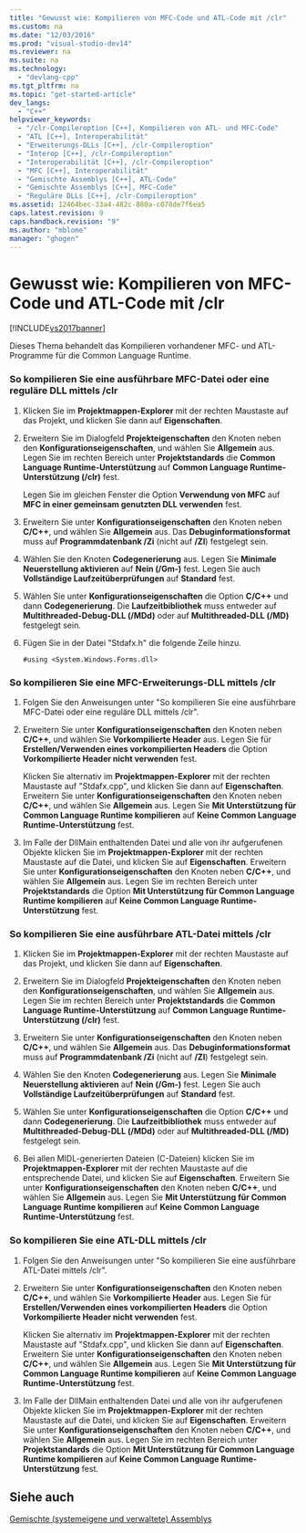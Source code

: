 ```yaml
---
title: "Gewusst wie: Kompilieren von MFC-Code und ATL-Code mit /clr"
ms.custom: na
ms.date: "12/03/2016"
ms.prod: "visual-studio-dev14"
ms.reviewer: na
ms.suite: na
ms.technology: 
  - "devlang-cpp"
ms.tgt_pltfrm: na
ms.topic: "get-started-article"
dev_langs: 
  - "C++"
helpviewer_keywords: 
  - "/clr-Compileroption [C++], Kompilieren von ATL- und MFC-Code"
  - "ATL [C++], Interoperabilität"
  - "Erweiterungs-DLLs [C++], /clr-Compileroption"
  - "Interop [C++], /clr-Compileroption"
  - "Interoperabilität [C++], /clr-Compileroption"
  - "MFC [C++], Interoperabilität"
  - "Gemischte Assemblys [C++], ATL-Code"
  - "Gemischte Assemblys [C++], MFC-Code"
  - "Reguläre DLLs [C++], /clr-Compileroption"
ms.assetid: 12464bec-33a4-482c-880a-c078de7f6ea5
caps.latest.revision: 9
caps.handback.revision: "9"
ms.author: "mblome"
manager: "ghogen"
---
```

# Gewusst wie: Kompilieren von MFC-Code und ATL-Code mit /clr
[!INCLUDE[vs2017banner](../assembler/inline/includes/vs2017banner.md)]

Dieses Thema behandelt das Kompilieren vorhandener MFC\- und ATL\-Programme für die Common Language Runtime.  
  
### So kompilieren Sie eine ausführbare MFC\-Datei oder eine reguläre DLL mittels \/clr  
  
1.  Klicken Sie im **Projektmappen\-Explorer** mit der rechten Maustaste auf das Projekt, und klicken Sie dann auf **Eigenschaften**.  
  
2.  Erweitern Sie im Dialogfeld **Projekteigenschaften** den Knoten neben den **Konfigurationseigenschaften**, und wählen Sie **Allgemein** aus.  Legen Sie im rechten Bereich unter **Projektstandards** die **Common Language Runtime\-Unterstützung** auf **Common Language Runtime\-Unterstützung \(\/clr\)** fest.  
  
     Legen Sie im gleichen Fenster die Option **Verwendung von MFC** auf **MFC in einer gemeinsam genutzten DLL verwenden** fest.  
  
3.  Erweitern Sie unter **Konfigurationseigenschaften** den Knoten neben **C\/C\+\+**, und wählen Sie **Allgemein** aus.  Das **Debuginformationsformat** muss auf **Programmdatenbank \/Zi** \(nicht auf **\/ZI**\) festgelegt sein.  
  
4.  Wählen Sie den Knoten **Codegenerierung** aus.  Legen Sie **Minimale Neuerstellung aktivieren** auf **Nein \(\/Gm\-\)** fest.  Legen Sie auch **Vollständige Laufzeitüberprüfungen** auf **Standard** fest.  
  
5.  Wählen Sie unter **Konfigurationseigenschaften** die Option **C\/C\+\+** und dann **Codegenerierung**.  Die **Laufzeitbibliothek** muss entweder auf **Multithreaded\-Debug\-DLL \(\/MDd\)** oder auf **Multithreaded\-DLL \(\/MD\)** festgelegt sein.  
  
6.  Fügen Sie in der Datei "Stdafx.h" die folgende Zeile hinzu.  
  
    ```  
    #using <System.Windows.Forms.dll>  
    ```  
  
### So kompilieren Sie eine MFC\-Erweiterungs\-DLL mittels \/clr  
  
1.  Folgen Sie den Anweisungen unter "So kompilieren Sie eine ausführbare MFC\-Datei oder eine reguläre DLL mittels \/clr".  
  
2.  Erweitern Sie unter **Konfigurationseigenschaften** den Knoten neben **C\/C\+\+**, und wählen Sie **Vorkompilierte Header** aus.  Legen Sie für **Erstellen\/Verwenden eines vorkompilierten Headers** die Option **Vorkompilierte Header nicht verwenden** fest.  
  
     Klicken Sie alternativ im **Projektmappen\-Explorer** mit der rechten Maustaste auf "Stdafx.cpp", und klicken Sie dann auf **Eigenschaften**.  Erweitern Sie unter **Konfigurationseigenschaften** den Knoten neben **C\/C\+\+**, und wählen Sie **Allgemein** aus.  Legen Sie **Mit Unterstützung für Common Language Runtime kompilieren** auf **Keine Common Language Runtime\-Unterstützung** fest.  
  
3.  Im Falle der DllMain enthaltenden Datei und alle von ihr aufgerufenen Objekte klicken Sie im **Projektmappen\-Explorer** mit der rechten Maustaste auf die Datei, und klicken Sie auf **Eigenschaften**.  Erweitern Sie unter **Konfigurationseigenschaften** den Knoten neben **C\/C\+\+**, und wählen Sie **Allgemein** aus.  Legen Sie im rechten Bereich unter **Projektstandards** die Option **Mit Unterstützung für Common Language Runtime kompilieren** auf **Keine Common Language Runtime\-Unterstützung** fest.  
  
### So kompilieren Sie eine ausführbare ATL\-Datei mittels \/clr  
  
1.  Klicken Sie im **Projektmappen\-Explorer** mit der rechten Maustaste auf das Projekt, und klicken Sie dann auf **Eigenschaften**.  
  
2.  Erweitern Sie im Dialogfeld **Projekteigenschaften** den Knoten neben den **Konfigurationseigenschaften**, und wählen Sie **Allgemein** aus.  Legen Sie im rechten Bereich unter **Projektstandards** die **Common Language Runtime\-Unterstützung** auf **Common Language Runtime\-Unterstützung \(\/clr\)** fest.  
  
3.  Erweitern Sie unter **Konfigurationseigenschaften** den Knoten neben **C\/C\+\+**, und wählen Sie **Allgemein** aus.  Das **Debuginformationsformat** muss auf **Programmdatenbank \/Zi** \(nicht auf **\/ZI**\) festgelegt sein.  
  
4.  Wählen Sie den Knoten **Codegenerierung** aus.  Legen Sie **Minimale Neuerstellung aktivieren** auf **Nein \(\/Gm\-\)** fest.  Legen Sie auch **Vollständige Laufzeitüberprüfungen** auf **Standard** fest.  
  
5.  Wählen Sie unter **Konfigurationseigenschaften** die Option **C\/C\+\+** und dann **Codegenerierung**.  Die **Laufzeitbibliothek** muss entweder auf **Multithreaded\-Debug\-DLL \(\/MDd\)** oder auf **Multithreaded\-DLL \(\/MD\)** festgelegt sein.  
  
6.  Bei allen MIDL\-generierten Dateien \(C\-Dateien\) klicken Sie im **Projektmappen\-Explorer** mit der rechten Maustaste auf die entsprechende Datei, und klicken Sie auf **Eigenschaften**.  Erweitern Sie unter **Konfigurationseigenschaften** den Knoten neben **C\/C\+\+**, und wählen Sie **Allgemein** aus.  Legen Sie **Mit Unterstützung für Common Language Runtime kompilieren** auf **Keine Common Language Runtime\-Unterstützung** fest.  
  
### So kompilieren Sie eine ATL\-DLL mittels \/clr  
  
1.  Folgen Sie den Anweisungen unter "So kompilieren Sie eine ausführbare ATL\-Datei mittels \/clr".  
  
2.  Erweitern Sie unter **Konfigurationseigenschaften** den Knoten neben **C\/C\+\+**, und wählen Sie **Vorkompilierte Header** aus.  Legen Sie für **Erstellen\/Verwenden eines vorkompilierten Headers** die Option **Vorkompilierte Header nicht verwenden** fest.  
  
     Klicken Sie alternativ im **Projektmappen\-Explorer** mit der rechten Maustaste auf "Stdafx.cpp", und klicken Sie dann auf **Eigenschaften**.  Erweitern Sie unter **Konfigurationseigenschaften** den Knoten neben **C\/C\+\+**, und wählen Sie **Allgemein** aus.  Legen Sie **Mit Unterstützung für Common Language Runtime kompilieren** auf **Keine Common Language Runtime\-Unterstützung** fest.  
  
3.  Im Falle der DllMain enthaltenden Datei und alle von ihr aufgerufenen Objekte klicken Sie im **Projektmappen\-Explorer** mit der rechten Maustaste auf die Datei, und klicken Sie auf **Eigenschaften**.  Erweitern Sie unter **Konfigurationseigenschaften** den Knoten neben **C\/C\+\+**, und wählen Sie **Allgemein** aus.  Legen Sie im rechten Bereich unter **Projektstandards** die Option **Mit Unterstützung für Common Language Runtime kompilieren** auf **Keine Common Language Runtime\-Unterstützung** fest.  
  
## Siehe auch  
 [Gemischte \(systemeigene und verwaltete\) Assemblys](../dotnet/mixed-native-and-managed-assemblies.md)